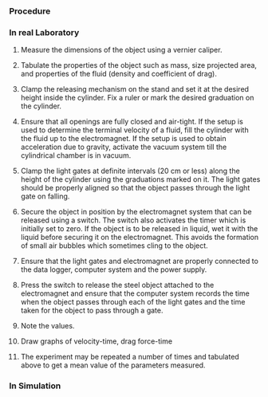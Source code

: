 ### Procedure

### In real Laboratory
1.	Measure the dimensions of the object using a vernier caliper.

2.	Tabulate the properties of the object such as mass, size projected area, and properties of the fluid (density and coefficient of drag). 

3.	Clamp the releasing mechanism on the stand and set it at the desired height inside the cylinder. Fix a ruler or mark the desired graduation on the cylinder.

4.	Ensure that all openings are fully closed and air-tight. If the setup is used to determine the terminal velocity of a fluid, fill the cylinder with the fluid up to the electromagnet. If the setup is used to obtain acceleration due to gravity, activate the vacuum system till the cylindrical chamber is in vacuum.

5.	Clamp the light gates at definite intervals (20 cm or less) along the height of the cylinder using the graduations marked on it. The light gates should be properly aligned so that the object passes through the light gate on falling. 


6.	Secure the object in position by the electromagnet system that can be released using a switch. The switch also activates the timer which is initially set to zero. If the object is to be released in liquid, wet it with the liquid before securing it on the electromagnet. This avoids the formation of small air bubbles which sometimes cling to the object.

7.	Ensure that the light gates and electromagnet are properly connected to the data logger, computer system and the power supply.

8.	Press the switch to release the steel object attached to the electromagnet and ensure that the computer system records the time when the object passes through each of the light gates and the time taken for the object to pass through a gate.

9. Note the values.

10.	Draw graphs of velocity-time, drag force-time

11.	The experiment may be repeated a number of times and tabulated above to get a mean value of the parameters measured. 

### In Simulation

